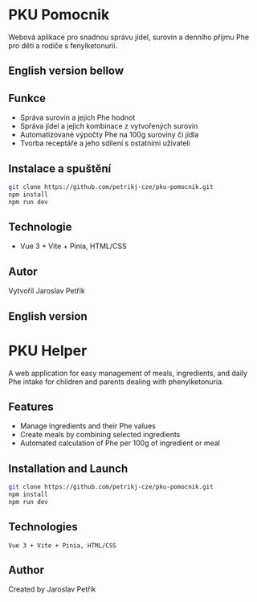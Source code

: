 # PKU Pomocnik

Webová aplikace pro snadnou správu jídel, surovin a denního přijmu Phe pro děti a rodiče s fenylketonurií.

## English version bellow

## Funkce

- Správa surovin a jejich Phe hodnot
- Správa jídel a jejich kombinace z vytvořených surovin
- Automatizované výpočty Phe na 100g suroviny či jídla
- Tvorba receptáře a jeho sdílení s ostatními uživateli

## Instalace a spuštění

```bash
git clone https://github.com/petrikj-cze/pku-pomocnik.git
npm install
npm run dev
```

## Technologie

- Vue 3 + Vite + Pinia, HTML/CSS

## Autor

Vytvořil Jaroslav Petřík

## English version

# PKU Helper

A web application for easy management of meals, ingredients, and daily Phe intake for children and parents dealing with phenylketonuria.

## Features

- Manage ingredients and their Phe values
- Create meals by combining selected ingredients
- Automated calculation of Phe per 100g of ingredient or meal

## Installation and Launch

```bash
git clone https://github.com/petrikj-cze/pku-pomocnik.git
npm install
npm run dev
```

## Technologies

    Vue 3 + Vite + Pinia, HTML/CSS

## Author

Created by Jaroslav Petřík
